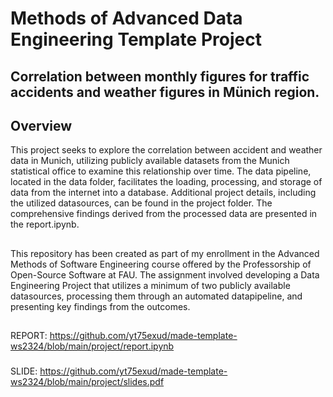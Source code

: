 # Methods of Advanced Data Engineering Template Project

## Correlation between monthly figures for traffic accidents and weather figures in Münich region.

## Overview

This project seeks to explore the correlation between accident and weather data in Munich, utilizing publicly available datasets from the Munich statistical office to examine this relationship over time. The data pipeline, located in the data folder, facilitates the loading, processing, and storage of data from the internet into a database. Additional project details, including the utilized datasources, can be found in the project folder. The comprehensive findings derived from the processed data are presented in the report.ipynb.

## 

This repository has been created as part of my enrollment in the Advanced Methods of Software Engineering course offered by the Professorship of Open-Source Software at FAU. The assignment involved developing a Data Engineering Project that utilizes a minimum of two publicly available datasources, processing them through an automated datapipeline, and presenting key findings from the outcomes.

##
REPORT: https://github.com/yt75exud/made-template-ws2324/blob/main/project/report.ipynb 
###
SLIDE: https://github.com/yt75exud/made-template-ws2324/blob/main/project/slides.pdf

